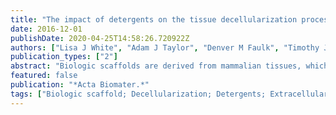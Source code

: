 ```yaml
---
title: "The impact of detergents on the tissue decellularization process: A ToF-SIMS study"
date: 2016-12-01
publishDate: 2020-04-25T14:58:26.720922Z
authors: ["Lisa J White", "Adam J Taylor", "Denver M Faulk", "Timothy J Keane", "Lindsey T Saldin", "Janet E Reing", "Ilea T Swinehart", "Neill J Turner", "Buddy D Ratner", "Stephen F Badylak"]
publication_types: ["2"]
abstract: "Biologic scaffolds are derived from mammalian tissues, which must be decellularized to remove cellular antigens that would otherwise incite an adverse immune response. Although widely used clinically, the optimum balance between cell removal and the disruption of matrix architecture and surface ligand landscape remains a considerable challenge. Here we describe the use of time of flight secondary ion mass spectroscopy (ToF-SIMS) to provide sensitive, molecular specific, localized analysis of detergent decellularized biologic scaffolds. We detected residual detergent fragments, specifically from Triton X-100, sodium deoxycholate and sodium dodecyl sulphate (SDS) in decellularized scaffolds; increased SDS concentrations from 0.1% to 1.0% increased both the intensity of SDS fragments and adverse cell outcomes. We also identified cellular remnants, by detecting phosphate and phosphocholine ions in PAA and CHAPS decellularized scaffolds. The present study demonstrates ToF-SIMS is not only a powerful tool for characterization of biologic scaffold surface molecular functionality, but also enables sensitive assessment of decellularization efficacy. STATEMENT OF SIGNIFICANCE: We report here on the use of a highly sensitive analytical technique, time of flight secondary ion mass spectroscopy (ToF-SIMS) to characterize detergent decellularized scaffolds. ToF-SIMS detected cellular remnants and residual detergent fragments; increased intensity of the detergent fragments correlated with adverse cell matrix interactions. This study demonstrates the importance of maintaining a balance between cell removal and detergent disruption of matrix architecture and matrix surface ligand landscape. This study also demonstrates the power of ToF-SIMS for the characterization of decellularized scaffolds and capability for assessment of decellularization efficacy. Future use of biologic scaffolds in clinical tissue reconstruction will benefit from the fundamental results described in this work."
featured: false
publication: "*Acta Biomater.*"
tags: ["Biologic scaffold; Decellularization; Detergents; Extracellular matrix; ToF-SIMS;Own work"]
---
```


